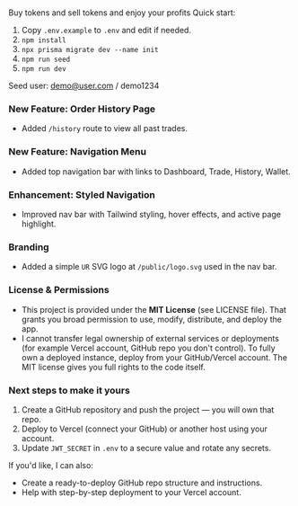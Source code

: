 # 
Buy tokens and sell tokens and enjoy your profits
Quick start:
1. Copy `.env.example` to `.env` and edit if needed.
2. `npm install`
3. `npx prisma migrate dev --name init`
4. `npm run seed`
5. `npm run dev`

Seed user: demo@user.com / demo1234


### New Feature: Order History Page
- Added `/history` route to view all past trades.


### New Feature: Navigation Menu
- Added top navigation bar with links to Dashboard, Trade, History, Wallet.


### Enhancement: Styled Navigation
- Improved nav bar with Tailwind styling, hover effects, and active page highlight.


### Branding
- Added a simple `UR` SVG logo at `/public/logo.svg` used in the nav bar.

### License & Permissions
- This project is provided under the **MIT License** (see LICENSE file). That grants you broad permission to use, modify, distribute, and deploy the app.
- I cannot transfer legal ownership of external services or deployments (for example Vercel account, GitHub repo you don't control). To fully own a deployed instance, deploy from your GitHub/Vercel account. The MIT license gives you full rights to the code itself.

### Next steps to make it yours
1. Create a GitHub repository and push the project — you will own that repo.
2. Deploy to Vercel (connect your GitHub) or another host using your account.
3. Update `JWT_SECRET` in `.env` to a secure value and rotate any secrets.

If you'd like, I can also:
- Create a ready-to-deploy GitHub repo structure and instructions.
- Help with step-by-step deployment to your Vercel account.
